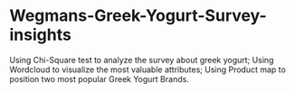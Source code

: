 # Wegmans-Greek-Yogurt-Survey-insights
Using Chi-Square test to analyze the survey about greek yogurt; Using Wordcloud to visualize the most valuable attributes; Using Product map to position two most popular Greek Yogurt Brands.
